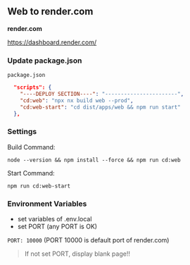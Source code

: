## Web to render.com

**render.com**  

https://dashboard.render.com/

### Update package.json

 `package.json`

```json
  "scripts": {
    "----DEPLOY SECTION----": "-----------------------",
    "cd:web": "npx nx build web --prod",
    "cd:web-start": "cd dist/apps/web && npm run start"
  },
```

### Settings

Build Command:  

 `node --version && npm install --force && npm run cd:web`

Start Command:  

 `npm run cd:web-start`

### Environment Variables

* set variables of .env.local
* set PORT (any PORT is OK)

`PORT: 10000` (PORT 10000 is default port of render.com)

> If not set PORT, display blank page!!
